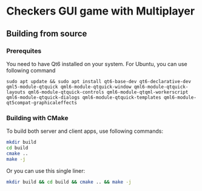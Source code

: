 # Checkers GUI game with Multiplayer

## Building from source

### Prerequites

You need to have Qt6 installed on your system. For Ubuntu, you can use following command

`sudo apt update && sudo apt install qt6-base-dev qt6-declarative-dev qml5-module-qtquick qml6-module-qtquick-window qml6-module-qtquick-layouts qml6-module-qtquick-controls qml6-module-qtqml-workerscript qml6-module-qtquick-dialogs qml6-module-qtquick-templates qml6-module-qt5compat-graphicaleffects`



### Building with CMake

To build both server and client apps, use following commands:
```bash
mkdir build
cd build
cmake ..
make -j
```

Or you can use this single liner:

```bash
mkdir build && cd build && cmake .. && make -j
```